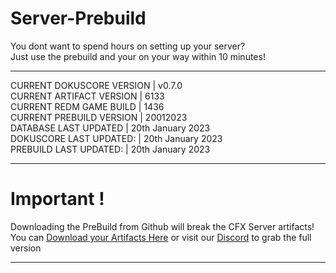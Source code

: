 # Server-Prebuild
You dont want to spend hours on setting up your server? <br>
Just use the prebuild and your on your way within 10 minutes!<br>

----
CURRENT DOKUSCORE VERSION  | v0.7.0<br>
CURRENT ARTIFACT VERSION   | 6133<br>
CURRENT REDM GAME BUILD    | 1436<br>
CURRENT PREBUILD VERSION   | 20012023<br>
DATABASE LAST UPDATED      | 20th January 2023<br>
DOKUSCORE LAST UPDATED:    | 20th January 2023<br>
PREBUILD LAST UPDATED:     | 20th January 2023

----
# Important !
Downloading the PreBuild from Github will break the CFX Server artifacts! <br>
You can [Download your Artifacts Here](https://runtime.fivem.net/artifacts/fivem/build_server_windows/master/) or visit our [Discord](https://discord.io/DokusCore) to grab the full version

----
